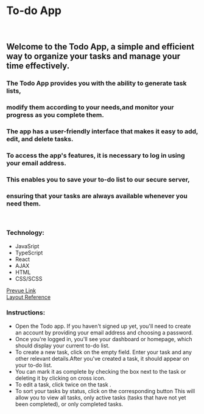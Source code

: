 # To-do App

<br/>

## Welcome to the Todo App, a simple and efficient way to organize your tasks and manage your time effectively.<br/>
### The Todo App provides you with the ability to generate task lists, <br/>
### modify them according to your needs,and monitor your progress as you complete them.<br/>
### The app has a user-friendly interface that makes it easy to add, edit, and delete tasks.<br/>
### To access the app's features, it is necessary to log in using your email address.<br/>
### This enables you to save your to-do list to our secure server,<br/>
### ensuring that your tasks are always available whenever you need them.
<br/>


### Technology:

- JavaSript
- TypeScript
- React
- AJAX
- HTML
- CSS/SCSS


[Prevue Link](https://vitaliidox.github.io/react_people-table-basics/) <br/>
[Layout Reference](http://todomvc.com/examples/vanillajs/)

### Instructions:

- Open the Todo app. If you haven't signed up yet, you'll need to create an account by providing your email address and choosing a password.
- Once you're logged in, you'll see your dashboard or homepage, which should display your current to-do list.
- To create a new task, click on the empty field. Enter your task and any other relevant details.After you've created a task, it should appear on your to-do list.
- You can mark it as complete by checking the box next to the task or deleting it by clicking on cross icon.
- To edit a task, click twice on the task . 
- To sort your tasks by status, click on the corresponding button This will allow you to view all tasks, only active tasks (tasks that have not yet been completed), or only completed tasks.
